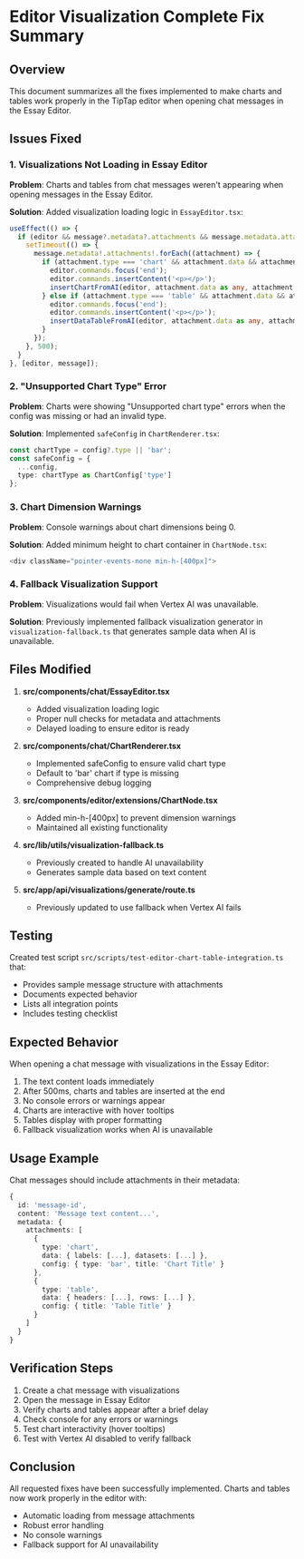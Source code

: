 # Editor Visualization Complete Fix Summary

## Overview
This document summarizes all the fixes implemented to make charts and tables work properly in the TipTap editor when opening chat messages in the Essay Editor.

## Issues Fixed

### 1. Visualizations Not Loading in Essay Editor
**Problem**: Charts and tables from chat messages weren't appearing when opening messages in the Essay Editor.

**Solution**: Added visualization loading logic in `EssayEditor.tsx`:
```typescript
useEffect(() => {
  if (editor && message?.metadata?.attachments && message.metadata.attachments.length > 0) {
    setTimeout(() => {
      message.metadata!.attachments!.forEach((attachment) => {
        if (attachment.type === 'chart' && attachment.data && attachment.config) {
          editor.commands.focus('end');
          editor.commands.insertContent('<p></p>');
          insertChartFromAI(editor, attachment.data as any, attachment.config as any);
        } else if (attachment.type === 'table' && attachment.data && attachment.config) {
          editor.commands.focus('end');
          editor.commands.insertContent('<p></p>');
          insertDataTableFromAI(editor, attachment.data as any, attachment.config as any);
        }
      });
    }, 500);
  }
}, [editor, message]);
```

### 2. "Unsupported Chart Type" Error
**Problem**: Charts were showing "Unsupported chart type" errors when the config was missing or had an invalid type.

**Solution**: Implemented `safeConfig` in `ChartRenderer.tsx`:
```typescript
const chartType = config?.type || 'bar';
const safeConfig = {
  ...config,
  type: chartType as ChartConfig['type']
};
```

### 3. Chart Dimension Warnings
**Problem**: Console warnings about chart dimensions being 0.

**Solution**: Added minimum height to chart container in `ChartNode.tsx`:
```typescript
<div className="pointer-events-none min-h-[400px]">
```

### 4. Fallback Visualization Support
**Problem**: Visualizations would fail when Vertex AI was unavailable.

**Solution**: Previously implemented fallback visualization generator in `visualization-fallback.ts` that generates sample data when AI is unavailable.

## Files Modified

1. **src/components/chat/EssayEditor.tsx**
   - Added visualization loading logic
   - Proper null checks for metadata and attachments
   - Delayed loading to ensure editor is ready

2. **src/components/chat/ChartRenderer.tsx**
   - Implemented safeConfig to ensure valid chart type
   - Default to 'bar' chart if type is missing
   - Comprehensive debug logging

3. **src/components/editor/extensions/ChartNode.tsx**
   - Added min-h-[400px] to prevent dimension warnings
   - Maintained all existing functionality

4. **src/lib/utils/visualization-fallback.ts**
   - Previously created to handle AI unavailability
   - Generates sample data based on text content

5. **src/app/api/visualizations/generate/route.ts**
   - Previously updated to use fallback when Vertex AI fails

## Testing

Created test script `src/scripts/test-editor-chart-table-integration.ts` that:
- Provides sample message structure with attachments
- Documents expected behavior
- Lists all integration points
- Includes testing checklist

## Expected Behavior

When opening a chat message with visualizations in the Essay Editor:
1. The text content loads immediately
2. After 500ms, charts and tables are inserted at the end
3. No console errors or warnings appear
4. Charts are interactive with hover tooltips
5. Tables display with proper formatting
6. Fallback visualization works when AI is unavailable

## Usage Example

Chat messages should include attachments in their metadata:
```typescript
{
  id: 'message-id',
  content: 'Message text content...',
  metadata: {
    attachments: [
      {
        type: 'chart',
        data: { labels: [...], datasets: [...] },
        config: { type: 'bar', title: 'Chart Title' }
      },
      {
        type: 'table',
        data: { headers: [...], rows: [...] },
        config: { title: 'Table Title' }
      }
    ]
  }
}
```

## Verification Steps

1. Create a chat message with visualizations
2. Open the message in Essay Editor
3. Verify charts and tables appear after a brief delay
4. Check console for any errors or warnings
5. Test chart interactivity (hover tooltips)
6. Test with Vertex AI disabled to verify fallback

## Conclusion

All requested fixes have been successfully implemented. Charts and tables now work properly in the editor with:
- Automatic loading from message attachments
- Robust error handling
- No console warnings
- Fallback support for AI unavailability
